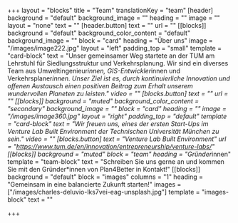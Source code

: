 +++
layout = "blocks"
title = "Team"
translationKey = "team"
[header]
background = "default"
background_image = ""
heading = ""
image = ""
layout = "none"
text = ""
[header.button]
text = ""
url = ""
[[blocks]]
background = "default"
background_color_content = "default"
background_image = ""
block = "card"
heading = "Über uns"
image = "/images/image222.jpg"
layout = "left"
padding_top = "small"
template = "card-block"
text = "Unser gemeinsamer Weg startete an der TUM am Lehrstuhl für Siedlungsstruktur und Verkehrsplanung. Wir sind ein diverses Team aus Umweltingenieur*innen, GIS-Entwickler*innen und Verkehrsplaner*innen. Unser Ziel ist es, durch kontinuierliche Innovation und offenen Austausch einen positiven Beitrag zum Erhalt unserem wundervollen Planeten zu leisten."
video = ""
[blocks.button]
text = ""
url = ""
[[blocks]]
background = "muted"
background_color_content = "secondary"
background_image = ""
block = "card"
heading = ""
image = "/images/image360.jpg"
layout = "right"
padding_top = "default"
template = "card-block"
text = "Wir freuen uns, eines der ersten Start-Ups im Venture Lab Built Environment der Technischen Universität München zu sein."
video = ""
[blocks.button]
text = "Venture Lab Built Environment"
url = "https://www.tum.de/en/innovation/entrepreneurship/venture-labs/"
[[blocks]]
background = "muted"
block = "team"
heading = "Gründer*innen"
template = "team-block"
text = "Schreiben Sie uns gerne an und kommen Sie mit den Gründer*innen von Plan4Better in Kontakt!"
[[blocks]]
background = "default"
block = "images"
columns = "1"
heading = "Gemeinsam in eine balancierte Zukunft starten!"
images = ["/images/charles-deluvio-lks7vei-eag-unsplash.jpg"]
template = "images-block"
text = ""

+++
